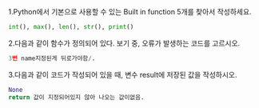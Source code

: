 1.Python에서 기본으로 사용할 수 있는 Built in function 5개를 찾아서 작성하세요.

```python
int(), max(), len(), str(), print()
```





2.다음과 같이 함수가 정의되어 있다. 보기 중, 오류가 발생하는 코드를 고르시오.

```python
3번 name지정된게 뒤로가야함/.
```







3.다음과 같이 코드가 작성되어 있을 때, 변수 result에 저장된 값을 작성하시오.

```python
None
return 값이 지정되어있지 않아 나오는 값이없음.
```

